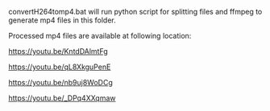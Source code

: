 convertH264tomp4.bat will run python script for splitting files  and ffmpeg to generate mp4 files in this folder.

Processed mp4 files are available at following location: 

https://youtu.be/KntdDAlmtFg 

https://youtu.be/qL8XkguPenE

https://youtu.be/nb9uj8WoDCg

https://youtu.be/_DPq4XXqmaw



